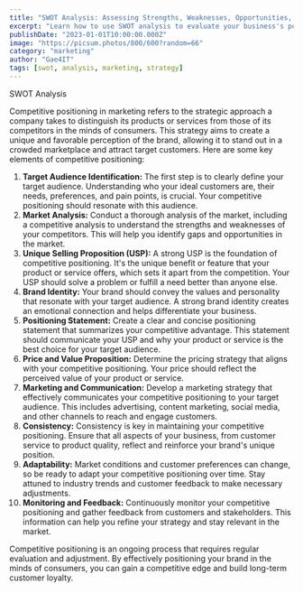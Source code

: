 ```yaml
---
title: "SWOT Analysis: Assessing Strengths, Weaknesses, Opportunities, and Threats"
excerpt: "Learn how to use SWOT analysis to evaluate your business's position and develop effective marketing strategies."
publishDate: "2023-01-01T10:00:00.000Z"
image: "https://picsum.photos/800/600?random=66"
category: "marketing"
author: "Gae4IT"
tags: [swot, analysis, marketing, strategy]
---
```


SWOT Analysis

Competitive positioning in marketing refers to the strategic approach a company takes to distinguish its products or services from those of its competitors in the minds of consumers. This strategy aims to create a unique and favorable perception of the brand, allowing it to stand out in a crowded marketplace and attract target customers. Here are some key elements of competitive positioning:

1. **Target Audience Identification:** The first step is to clearly define your target audience. Understanding who your ideal customers are, their needs, preferences, and pain points, is crucial. Your competitive positioning should resonate with this audience.
2. **Market Analysis:** Conduct a thorough analysis of the market, including a competitive analysis to understand the strengths and weaknesses of your competitors. This will help you identify gaps and opportunities in the market.
3. **Unique Selling Proposition (USP):** A strong USP is the foundation of competitive positioning. It's the unique benefit or feature that your product or service offers, which sets it apart from the competition. Your USP should solve a problem or fulfill a need better than anyone else.
4. **Brand Identity:** Your brand should convey the values and personality that resonate with your target audience. A strong brand identity creates an emotional connection and helps differentiate your business.
5. **Positioning Statement:** Create a clear and concise positioning statement that summarizes your competitive advantage. This statement should communicate your USP and why your product or service is the best choice for your target audience.
6. **Price and Value Proposition:** Determine the pricing strategy that aligns with your competitive positioning. Your price should reflect the perceived value of your product or service.
7. **Marketing and Communication:** Develop a marketing strategy that effectively communicates your competitive positioning to your target audience. This includes advertising, content marketing, social media, and other channels to reach and engage customers.
8. **Consistency:** Consistency is key in maintaining your competitive positioning. Ensure that all aspects of your business, from customer service to product quality, reflect and reinforce your brand's unique position.
9. **Adaptability:** Market conditions and customer preferences can change, so be ready to adapt your competitive positioning over time. Stay attuned to industry trends and customer feedback to make necessary adjustments.
10. **Monitoring and Feedback:** Continuously monitor your competitive positioning and gather feedback from customers and stakeholders. This information can help you refine your strategy and stay relevant in the market.

Competitive positioning is an ongoing process that requires regular evaluation and adjustment. By effectively positioning your brand in the minds of consumers, you can gain a competitive edge and build long-term customer loyalty.